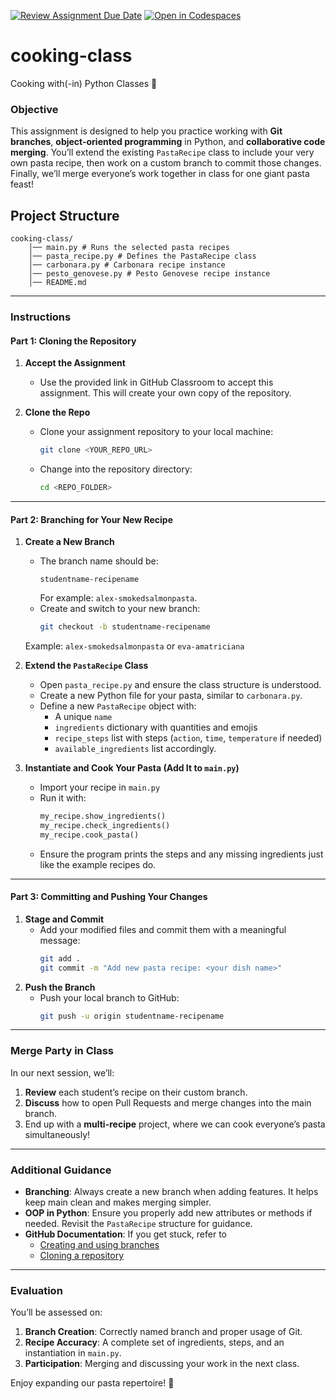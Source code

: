 [![Review Assignment Due Date](https://classroom.github.com/assets/deadline-readme-button-22041afd0340ce965d47ae6ef1cefeee28c7c493a6346c4f15d667ab976d596c.svg)](https://classroom.github.com/a/gVlcnOK6)
[![Open in Codespaces](https://classroom.github.com/assets/launch-codespace-2972f46106e565e64193e422d61a12cf1da4916b45550586e14ef0a7c637dd04.svg)](https://classroom.github.com/open-in-codespaces?assignment_repo_id=18026329)
# cooking-class
Cooking with(-in) Python Classes 🥘

### Objective
This assignment is designed to help you practice working with **Git branches**, **object-oriented programming** in Python, and **collaborative code merging**. You’ll extend the existing `PastaRecipe` class to include your very own pasta recipe, then work on a custom branch to commit those changes. Finally, we’ll merge everyone’s work together in class for one giant pasta feast!

## Project Structure

    cooking-class/
        │── main.py # Runs the selected pasta recipes 
        │── pasta_recipe.py # Defines the PastaRecipe class 
        │── carbonara.py # Carbonara recipe instance 
        │── pesto_genovese.py # Pesto Genovese recipe instance 
        │── README.md

---

### Instructions

#### Part 1: Cloning the Repository
1. **Accept the Assignment**  
   - Use the provided link in GitHub Classroom to accept this assignment. This will create your own copy of the repository.

2. **Clone the Repo**  
   - Clone your assignment repository to your local machine:
     ```bash
     git clone <YOUR_REPO_URL>
     ```
   - Change into the repository directory:
     ```bash
     cd <REPO_FOLDER>
     ```

---

#### Part 2: Branching for Your New Recipe
1. **Create a New Branch**  
   - The branch name should be:  
     ```
     studentname-recipename
     ```  
     For example: `alex-smokedsalmonpasta`.
   - Create and switch to your new branch:
     ```bash
     git checkout -b studentname-recipename
     ```
   Example: `alex-smokedsalmonpasta` or `eva-amatriciana`

2. **Extend the `PastaRecipe` Class**  
   - Open `pasta_recipe.py` and ensure the class structure is understood.
   - Create a new Python file for your pasta, similar to `carbonara.py`.
   - Define a new `PastaRecipe` object with:
     - A unique `name`
     - `ingredients` dictionary with quantities and emojis
     - `recipe_steps` list with steps (`action`, `time`, `temperature` if needed)
     - `available_ingredients` list accordingly.

3. **Instantiate and Cook Your Pasta (Add It to `main.py`)**  
   - Import your recipe in `main.py`
   - Run it with:
     ```python
     my_recipe.show_ingredients()
     my_recipe.check_ingredients()
     my_recipe.cook_pasta()
     ```
   - Ensure the program prints the steps and any missing ingredients just like the example recipes do.

---

#### Part 3: Committing and Pushing Your Changes
1. **Stage and Commit**  
   - Add your modified files and commit them with a meaningful message:
     ```bash
     git add .
     git commit -m "Add new pasta recipe: <your dish name>"
     ```
2. **Push the Branch**  
   - Push your local branch to GitHub:
     ```bash
     git push -u origin studentname-recipename
     ```

---

### Merge Party in Class
In our next session, we’ll:
1. **Review** each student’s recipe on their custom branch.
2. **Discuss** how to open Pull Requests and merge changes into the main branch.
3. End up with a **multi-recipe** project, where we can cook everyone’s pasta simultaneously!

---

### Additional Guidance
- **Branching**: Always create a new branch when adding features. It helps keep main clean and makes merging simpler.
- **OOP in Python**: Ensure you properly add new attributes or methods if needed. Revisit the `PastaRecipe` structure for guidance.
- **GitHub Documentation**: If you get stuck, refer to  
  - [Creating and using branches](https://docs.github.com/en/github/collaborating-with-issues-and-pull-requests/about-branches)  
  - [Cloning a repository](https://docs.github.com/en/github/creating-cloning-and-archiving-repositories/cloning-a-repository)

---

### Evaluation
You’ll be assessed on:
1. **Branch Creation**: Correctly named branch and proper usage of Git.
2. **Recipe Accuracy**: A complete set of ingredients, steps, and an instantiation in `main.py`.
3. **Participation**: Merging and discussing your work in the next class.

Enjoy expanding our pasta repertoire! 🍝